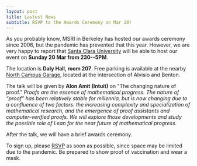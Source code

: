 ```yaml
---
layout: post
title: Lastest News
subtitle: RSVP to the Awards Ceremony on Mar 20!
---
```


As you probably know, MSRI in Berkeley has hosted our awards ceremony since 2006, but the pandemic has prevented that this year.  However, we are very happy 
to report that [Santa Clara University](https://www.scu.edu) will be able to host our event on **Sunday 20 Mar from 230--5PM**.

The location is **Daly Hall, room 207**.  Free parking is available at the nearby [North Campus Garage](https://www.scu.edu/map/parking#), located at the intersection of Alvisio and Benton.

The talk  will be given by **Alon Amit (Intuit)** on "The changing nature of proof."
*Proofs are the essence of mathematical progress. The nature of “proof” has been relatively stable for millennia, but is now changing due to a confluence of two factors: the increasing complexity and specialization of mathematical research, and the emergence of proof assistants and computer-verified proofs. We will explore those developments and study the possible role of Lean for the near future of mathematical progress.*

After the talk, we will have a brief awards ceremony.

To sign up, please [RSVP](https://forms.gle/4c1aDtyERukjFSuo8) as soon as possible, since space may be limited due to the pandemic. Be prepared to show proof of vaccination and wear a mask.

